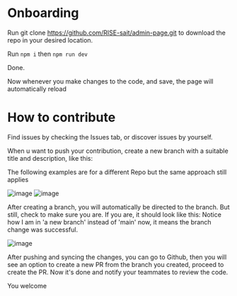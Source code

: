 # Onboarding

Run git clone https://github.com/RISE-sait/admin-page.git to download the repo in your desired location.

Run `npm i` then `npm run dev`

Done.

Now whenever you make changes to the code, and save, the page will automatically reload

# How to contribute

Find issues by checking the Issues tab, or discover issues by yourself.

When u want to push your contribution, create a new branch with a suitable title and description, like this:

The following examples are for a different Repo but the same approach still applies

![image](https://github.com/user-attachments/assets/168885a3-7234-493d-aa75-ad110c298595)
![image](https://github.com/user-attachments/assets/44fd4880-6001-4ef8-b264-5bea8cbd5c0f)

After creating a branch, you will automatically be directed to the branch. But still, check to make sure you are. If you are, it should look like this:
Notice how I am in 'a new branch' instead of 'main' now, it means the branch change was successful.

![image](https://github.com/user-attachments/assets/db4b9f39-f309-4a10-a56d-e4905b367732)

After pushing and syncing the changes, you can go to Github, then you will see an option to create a new PR from the branch you created, proceed to create the PR. Now it's done and notify your teammates to review the code.

You welcome
